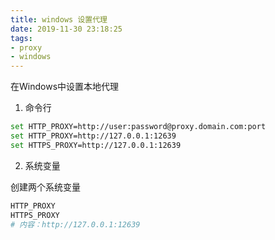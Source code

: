 ```yaml
---
title: windows 设置代理
date: 2019-11-30 23:18:25
tags: 
- proxy
- windows
---
```


在Windows中设置本地代理

<!--more-->

1. 命令行

```bash
set HTTP_PROXY=http://user:password@proxy.domain.com:port
set HTTP_PROXY=http://127.0.0.1:12639
set HTTPS_PROXY=http://127.0.0.1:12639
```

2. 系统变量

创建两个系统变量

```python
HTTP_PROXY
HTTPS_PROXY
# 内容：http://127.0.0.1:12639
```
